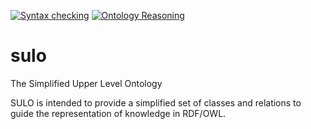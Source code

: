 [![Syntax checking](https://github.com/AIDAVA-DEV/sulo/actions/workflows/syntax_check.yml/badge.svg)](https://github.com/AIDAVA-DEV/sulo/actions/workflows/syntax_check.yml)
[![Ontology Reasoning](https://github.com/AIDAVA-DEV/sulo/actions/workflows/reasoning.yml/badge.svg)](https://github.com/AIDAVA-DEV/sulo/actions/workflows/reasoning.yml)
# sulo
The Simplified Upper Level Ontology

SULO is intended to provide a simplified set of classes and relations to guide the representation of knowledge in RDF/OWL.
